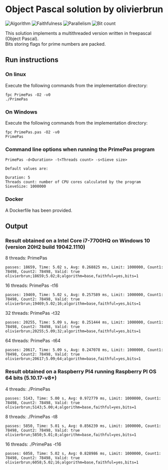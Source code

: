# Object Pascal solution by olivierbrun

![Algorithm](https://img.shields.io/badge/Algorithm-base-green)
![Faithfulness](https://img.shields.io/badge/Faithful-yes-green)
![Parallelism](https://img.shields.io/badge/Parallel-yes-green)
![Bit count](https://img.shields.io/badge/Bits-1-green)

This solution implements a multithreaded version written in freepascal (Object Pascal).  
Bits storing flags for prime numbers are packed.  

## Run instructions

### On linux
Execute the following commands from the implementation directory:
```
fpc PrimePas -O2 -v0
./PrimePas
```
### On Windows
Execute the following commands from the implementation directory:
```
fpc PrimePas.pas -O2 -v0
PrimePas
```

### Command line options when running the PrimePas program
````
PrimePas -d<Duration> -t<Threads count> -s<Sieve size>

Default values are:

Duration: 5
Threads count: number of CPU cores calculated by the program
SieveSize: 1000000
````

### Docker
A Dockerfile has been provided.

## Output
### Result obtained on a Intel Core i7-7700HQ on Windows 10 (version 20H2 build 19042.1110)  
8 threads: PrimePas
```
passes: 18659, Time: 5.02 s, Avg: 0.268825 ms, Limit: 1000000, Count1: 78498, Count2: 78498, Valid: true
olivierbrun;18659;5.02;8;algorithm=base,faithful=yes,bits=1
```
16 threads: PrimePas -t16
```
passes: 19469, Time: 5.02 s, Avg: 0.257589 ms, Limit: 1000000, Count1: 78498, Count2: 78498, Valid: true
olivierbrun;19469;5.02;16;algorithm=base,faithful=yes,bits=1
```
32 threads: PrimePas -t32
```
passes: 20255, Time: 5.09 s, Avg: 0.251444 ms, Limit: 1000000, Count1: 78498, Count2: 78498, Valid: true
olivierbrun;20255;5.09;32;algorithm=base,faithful=yes,bits=1
```
64 threads: PrimePas -t64
```
passes: 20617, Time: 5.09 s, Avg: 0.247078 ms, Limit: 1000000, Count1: 78498, Count2: 78498, Valid: true
olivierbrun;20617;5.09;64;algorithm=base,faithful=yes,bits=1
```

### Result obtained on a Raspberry PI4 running Raspberry PI OS 64 bits (5.10.17-v8+) 
4 threads: ./PrimePas
```
passes: 5143, Time: 5.00 s, Avg: 0.972779 ms, Limit: 1000000, Count1: 78498, Count2: 78498, Valid: true
olivierbrun;5143;5.00;4;algorithm=base,faithful=yes,bits=1
```
8 threads: ./PrimePas -t8
```
passes: 5850, Time: 5.01 s, Avg: 0.856239 ms, Limit: 1000000, Count1: 78498, Count2: 78498, Valid: true
olivierbrun;5850;5.01;8;algorithm=base,faithful=yes,bits=1
```
16 threads: ./PrimePas -t16
```
passes: 6058, Time: 5.02 s, Avg: 0.828986 ms, Limit: 1000000, Count1: 78498, Count2: 78498, Valid: true
olivierbrun;6058;5.02;16;algorithm=base,faithful=yes,bits=1
```

